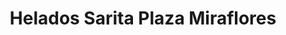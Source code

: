 ---
title: "Helados Sarita Plaza Miraflores"
url: /tegucigalpa/helados-sarita-plaza-miraflores-2/
shop: general
---